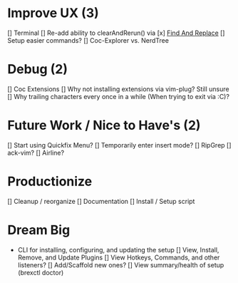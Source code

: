 # Improve UX (3)
[] Terminal
  [] Re-add ability to clearAndRerun() via <C-R>
[x] [Find And Replace](https://github.com/brooth/far.vim)
  [] Setup easier commands?
[] Coc-Explorer vs. NerdTree

# Debug (2)
[] Coc Extensions
  [] Why not installing extensions via vim-plug? Still unsure
[] Why trailing characters every once in a while (When trying to exit via :C)?


# Future Work / Nice to Have's (2)
[] Start using Quickfix Menu?
[] Temporarily enter insert mode?
[] RipGrep
[] ack-vim?
[] Airline?


# Productionize
[] Cleanup / reorganize
[] Documentation
[] Install / Setup script


# Dream Big
- CLI for installing, configuring, and updating the setup
    [] View, Install, Remove, and Update Plugins
    [] View Hotkeys, Commands, and other listeners?
      [] Add/Scaffold new ones?
    [] View summary/health of setup (brexctl doctor)
